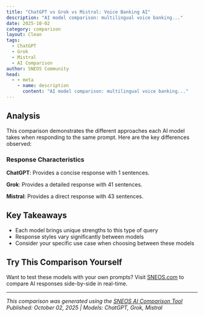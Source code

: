 ```yaml
---
title: "ChatGPT vs Grok vs Mistral: Voice Banking AI"
description: "AI model comparison: multilingual voice banking..."
date: 2025-10-02
category: comparison
layout: Clean
tags:
  - ChatGPT
  - Grok
  - Mistral
  - AI Comparison
author: SNEOS Community
head:
  - - meta
    - name: description
      content: "AI model comparison: multilingual voice banking..."
---
```


<ChatComparison
  title="ChatGPT vs Grok vs Mistral: Voice Banking AI"
  prompt="multilingual voice banking"
  :responses='{
    "ChatGPT": "Error calling OpenAI API.",
    "Grok": "Multilingual voice banking refers to the process of recording and storing an individual\u0027s voice in multiple languages to create a personalized synthetic voice, often for use in assistive technologies or voice-enabled applications. This is particularly significant for individuals with speech impairments or conditions like amyotrophic lateral sclerosis (ALS), who may lose their ability to speak over time. By banking their voice in various languages, they can preserve their unique voice characteristics and communicate using text-to-speech (TTS) systems that reflect their identity across linguistic and cultural contexts.\n\n### Key Aspects of Multilingual Voice Banking\n1. **Voice Preservation**: \n   - Individuals record their voice in different languages by reading pre-defined scripts or phrases. These recordings capture the tone, pitch, and unique vocal traits of the speaker.\n   - The more languages recorded, the more versatile the synthetic voice can be for multilingual communication.\n\n2. **Applications**:\n   - **Assistive Technology**: For people with degenerative speech conditions, voice banking allows them to communicate using a synthesized version of their own voice in multiple languages, rather than a generic computer-generated voice.\n   - **Cultural and Personal Identity**: Preserving a voice in native or frequently used languages maintains a sense of identity, especially for bilingual or multilingual individuals.\n   - **Commercial Use**: Companies may use multilingual voice banking for creating personalized voice assistants or branded voice interfaces in different languages.\n\n3. **Technology Behind It**:\n   - **Speech Synthesis**: Advanced machine learning models, such as neural text-to-speech (TTS) systems (e.g., WaveNet or Tacotron), are used to generate natural-sounding voices based on recorded samples.\n   - **Language Models**: These systems are trained on multilingual datasets to handle pronunciation, intonation, and linguistic nuances specific to each language.\n   - **Data Requirements**: A sufficient amount of recorded audio (often hours of speech) is needed in each language to create a high-quality synthetic voice. Some systems can now work with less data using transfer learning or voice cloning techniques.\n\n4. **Challenges**:\n   - **Time and Effort**: Recording enough voice samples in multiple languages can be time-consuming, especially for individuals with deteriorating speech abilities.\n   - **Accent and Dialect**: Capturing the nuances of regional accents or dialects in each language can be complex.\n   - **Technology Access**: High-quality voice banking tools and services may not be widely accessible or affordable in all regions or languages.\n   - **Emotional Tone**: Synthetic voices often struggle to replicate emotional depth across languages, though advancements in AI are improving this.\n\n5. **Notable Initiatives and Tools**:\n   - **SpeakUnique**: A service that helps individuals create a digital version of their voice, with growing support for multilingual capabilities.\n   - **Project Relate (Google)**: Aimed at helping people with speech impairments communicate, with potential for multilingual support.\n   - **VocaliD (now part of Acapela Group)**: Focuses on creating custom synthetic voices, including efforts to support diverse languages and accents.\n   - **Open-Source Projects**: Tools like Mozilla\u2019s Common Voice collect voice data in multiple languages to improve TTS systems and accessibility.\n\n6. **Ethical Considerations**:\n   - **Consent and Privacy**: Voice data is personal and sensitive. Proper consent and data protection measures are crucial to prevent misuse.\n   - **Representation**: Efforts must be made to include underrepresented languages and dialects to avoid bias in voice banking technologies.\n\n### How to Get Started with Multilingual Voice Banking\n- **Identify Needs**: Determine the languages and dialects you or the individual want to preserve.\n- **Choose a Platform**: Look for voice banking services or apps that support multiple languages (e.g., SpeakUnique, Acapela, or local initiatives).\n- **Record Samples**: Follow the platform\u2019s guidelines to record sufficient audio in each language, ideally in a quiet environment with consistent equipment.\n- **Work with Experts**: Collaborate with speech therapists or linguists if the goal is to capture specific linguistic nuances or assist someone with a speech condition.\n\nMultilingual voice banking is a powerful tool for preserving personal identity and enabling communication across linguistic boundaries. As AI and speech synthesis technologies advance, it is becoming increasingly accessible and capable of supporting a wider array of languages and voices. If you have a specific context or language in mind, let me know, and I can provide more tailored information!",
    "Mistral": "Multilingual voice banking refers to the process of creating and storing voice samples in multiple languages for various applications, such as voice assistants, text-to-speech (TTS) systems, and voice cloning. This technology is crucial for developing inclusive and accessible voice-based services that can cater to a diverse, global audience. Here are some key aspects and considerations for multilingual voice banking:\n\n### Key Aspects\n\n1. **Voice Sample Collection**:\n   - **Diverse Speakers**: Collect voice samples from a diverse range of speakers to capture different accents, dialects, and linguistic nuances.\n   - **High-Quality Recordings**: Ensure that the recordings are of high quality to capture the subtle variations in pronunciation and intonation.\n\n2. **Language Coverage**:\n   - **Multiple Languages**: Include a wide variety of languages to ensure broad coverage.\n   - **Dialects and Accents**: Consider regional dialects and accents within each language to provide a more authentic and localized experience.\n\n3. **Data Annotation**:\n   - **Transcription**: Accurately transcribe the spoken content to create a textual representation.\n   - **Phonetic Annotation**: Annotate the phonetic details to capture the nuances of pronunciation.\n\n4. **Voice Synthesis**:\n   - **Text-to-Speech (TTS)**: Use the collected voice samples to train TTS models that can generate speech in multiple languages.\n   - **Voice Cloning**: Develop models that can clone a specific person\u0027s voice in different languages, maintaining the unique characteristics of the original speaker.\n\n5. **Quality Assurance**:\n   - **Testing**: Conduct extensive testing to ensure the synthesized voices are natural and accurate.\n   - **Feedback Loop**: Implement a feedback mechanism to continuously improve the quality and naturalness of the synthesized voices.\n\n### Considerations\n\n1. **Cultural Sensitivity**:\n   - Ensure that the voice samples and synthesized voices are culturally appropriate and respectful.\n   - Avoid stereotypes and biases in the voice samples and synthesized outputs.\n\n2. **Privacy and Ethics**:\n   - **Consent**: Obtain informed consent from all participants providing voice samples.\n   - **Data Security**: Implement robust data security measures to protect the voice samples and personal information of participants.\n\n3. **Technological Challenges**:\n   - **Language Complexity**: Different languages have varying levels of complexity in terms of phonetics, grammar, and syntax.\n   - **Resource Availability**: Some languages may have limited resources and data available, making it challenging to develop high-quality voice models.\n\n4. **Scalability**:\n   - **Infrastructure**: Ensure that the infrastructure can handle the storage and processing of large volumes of voice data.\n   - **Automation**: Develop automated tools and processes to streamline the collection, annotation, and synthesis of voice data.\n\n### Applications\n\n1. **Voice Assistants**:\n   - Develop multilingual voice assistants that can understand and respond in multiple languages.\n   - Provide localized experiences by adapting to regional dialects and accents.\n\n2. **Education**:\n   - Create language learning tools that use synthesized voices to teach pronunciation and conversation skills.\n   - Develop multilingual educational content that can be accessed by speakers of different languages.\n\n3. **Healthcare**:\n   - Provide multilingual voice-based healthcare services, such as virtual assistants for medical consultations and patient education.\n   - Ensure that healthcare information is accessible to non-native speakers and those with limited language proficiency.\n\n4. **Entertainment**:\n   - Develop multilingual voice-based entertainment platforms, such as audiobooks, podcasts, and interactive stories.\n   - Create personalized voice experiences for users in their preferred languages.\n\n### Conclusion\n\nMultilingual voice banking is a complex but essential field that enables the development of inclusive and accessible voice-based technologies. By addressing the key aspects and considerations, organizations can create high-quality, culturally sensitive, and scalable voice solutions that cater to a global audience."
  }'
  published-date="12:53"
/>

## Analysis

This comparison demonstrates the different approaches each AI model takes when responding to the same prompt. Here are the key differences observed:

### Response Characteristics

**ChatGPT**: Provides a concise response with 1 sentences. 

**Grok**: Provides a detailed response with 41 sentences. 

**Mistral**: Provides a direct response with 43 sentences. 

## Key Takeaways

- Each model brings unique strengths to this type of query
- Response styles vary significantly between models
- Consider your specific use case when choosing between these models

## Try This Comparison Yourself

Want to test these models with your own prompts? Visit [SNEOS.com](https://sneos.com) to compare AI responses side-by-side in real-time.

---

*This comparison was generated using the [SNEOS AI Comparison Tool](https://sneos.com)*
*Published: October 02, 2025 | Models: ChatGPT, Grok, Mistral*
